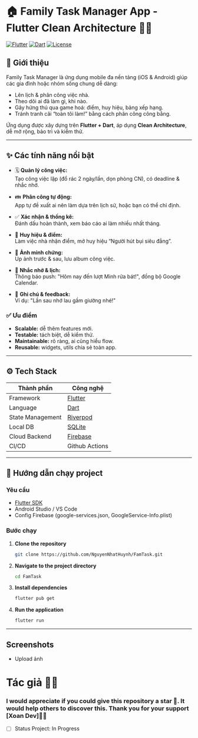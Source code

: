 # 🏠 Family Task Manager App - Flutter Clean Architecture 🧹🎯

[![Flutter](https://img.shields.io/badge/Flutter-Framework-blue)](https://flutter.dev/) 
[![Dart](https://img.shields.io/badge/Dart-Language-blue)](https://dart.dev/) 
[![License](https://img.shields.io/badge/License-MIT-green)](./LICENSE)

## 🚀 Giới thiệu

Family Task Manager là ứng dụng mobile đa nền tảng (iOS & Android) giúp các gia đình hoặc nhóm sống chung dễ dàng:
- Lên lịch & phân công việc nhà.
- Theo dõi ai đã làm gì, khi nào.
- Gây hứng thú qua game hoá: điểm, huy hiệu, bảng xếp hạng.
- Tránh tranh cãi “toàn tôi làm!” bằng cách phân công công bằng.

Ứng dụng được xây dựng trên **Flutter + Dart**, áp dụng **Clean Architecture**, dễ mở rộng, bảo trì và kiểm thử.

---

## ✨ Các tính năng nổi bật

- 🗓️ **Quản lý công việc:**  
  Tạo công việc lặp (đổ rác 2 ngày/lần, dọn phòng CN), có deadline & nhắc nhở.

- 👪 **Phân công tự động:**  
  App tự đề xuất ai nên làm dựa trên lịch sử, hoặc bạn có thể chỉ định.

- ✅ **Xác nhận & thống kê:**  
  Đánh dấu hoàn thành, xem báo cáo ai làm nhiều nhất tháng.

- 🏅 **Huy hiệu & điểm:**  
  Làm việc nhà nhận điểm, mở huy hiệu “Người hút bụi siêu đẳng”.

- 📸 **Ảnh minh chứng:**  
  Up ảnh trước & sau, lưu album công việc.

- 🔔 **Nhắc nhở & lịch:**  
  Thông báo push: "Hôm nay đến lượt Minh rửa bát!", đồng bộ Google Calendar.

- 💬 **Ghi chú & feedback:**  
  Ví dụ: "Lần sau nhớ lau gầm giường nhé!"


### ✅ Ưu điểm

- **Scalable:** dễ thêm features mới.
- **Testable:** tách biệt, dễ kiểm thử.
- **Maintainable:** rõ ràng, ai cũng hiểu flow.
- **Reusable:** widgets, utils chia sẻ toàn app.

---

## ⚙️ Tech Stack

| Thành phần       | Công nghệ                   |
|-------------------|----------------------------|
| Framework         | [Flutter](https://flutter.dev/) |
| Language          | [Dart](https://dart.dev/)  |
| State Management  | [Riverpod](https://riverpod.dev/) |
| Local DB          | [SQLite](https://pub.dev/packages/sqflite) |
| Cloud Backend     | [Firebase](https://firebase.google.com/) |
| CI/CD             | Github Actions             |

---

## 🚀 Hướng dẫn chạy project

### Yêu cầu
- [Flutter SDK](https://flutter.dev/docs/get-started/install)
- Android Studio / VS Code
- Config Firebase (google-services.json, GoogleService-Info.plist)

### Bước chạy

1. **Clone the repository**
   ```bash
   git clone https://github.com/NguyenNhatHuynh/FamTask.git
2. **Navigate to the project directory**
    ```bash
   cd FamTask
3. **Install dependencies**
    ```bash
    flutter pub get
4. **Run the application**
    ```bash
    flutter run
---

## Screenshots

- Upload ảnh 


# Tác giả 👨‍💻 
### I would appreciate if you could give this repository a star 🌟. It would help others to discover this. Thank you for your support [Xoan Dev]👨‍💻
- [ ] Status Project:  In Progress
